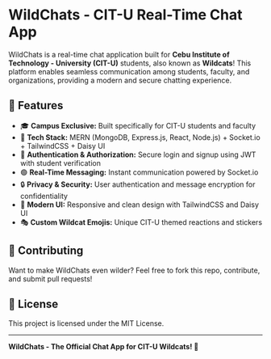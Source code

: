 # WildChats - CIT-U Real-Time Chat App

WildChats is a real-time chat application built for **Cebu Institute of Technology - University (CIT-U)** students, also known as **Wildcats**! This platform enables seamless communication among students, faculty, and organizations, providing a modern and secure chatting experience.

## 🚀 Features

- 🎓 **Campus Exclusive:** Built specifically for CIT-U students and faculty
- 🌟 **Tech Stack:** MERN (MongoDB, Express.js, React, Node.js) + Socket.io + TailwindCSS + Daisy UI
- 🔐 **Authentication & Authorization:** Secure login and signup using JWT with student verification
- 🟢 **Real-Time Messaging:** Instant communication powered by Socket.io
- 🔒 **Privacy & Security:** User authentication and message encryption for confidentiality
- 🎨 **Modern UI:** Responsive and clean design with TailwindCSS and Daisy UI
- 🎭 **Custom Wildcat Emojis:** Unique CIT-U themed reactions and stickers

## 🤝 Contributing

Want to make WildChats even wilder? Feel free to fork this repo, contribute, and submit pull requests!

## 📜 License

This project is licensed under the MIT License.

---

**WildChats - The Official Chat App for CIT-U Wildcats! 🐾**